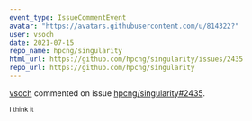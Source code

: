 ```yaml
---
event_type: IssueCommentEvent
avatar: "https://avatars.githubusercontent.com/u/814322?"
user: vsoch
date: 2021-07-15
repo_name: hpcng/singularity
html_url: https://github.com/hpcng/singularity/issues/2435
repo_url: https://github.com/hpcng/singularity
---
```


<a href='https://github.com/vsoch' target='_blank'>vsoch</a> commented on issue <a href='https://github.com/hpcng/singularity/issues/2435' target='_blank'>hpcng/singularity#2435</a>.

<small>I think it